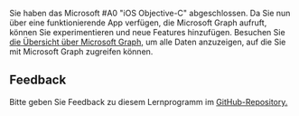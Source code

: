 <!-- markdownlint-disable MD002 MD041 -->

Sie haben das Microsoft #A0 "iOS Objective-C" abgeschlossen. Da Sie nun über eine funktionierende App verfügen, die Microsoft Graph aufruft, können Sie experimentieren und neue Features hinzufügen. Besuchen Sie [die Übersicht über Microsoft Graph,](/graph/overview) um alle Daten anzuzeigen, auf die Sie mit Microsoft Graph zugreifen können.

## <a name="feedback"></a>Feedback

Bitte geben Sie Feedback zu diesem Lernprogramm im [GitHub-Repository.](https://github.com/microsoftgraph/msgraph-training-ios-objectivec)
